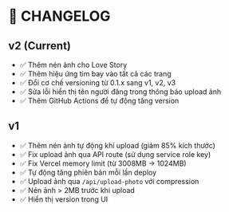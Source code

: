# 📝 CHANGELOG

## v2 (Current)
- ✅ Thêm nén ảnh cho Love Story
- ✅ Thêm hiệu ứng tim bay vào tất cả các trang
- ✅ Đổi cơ chế versioning từ 0.1.x sang v1, v2, v3
- ✅ Sửa lỗi hiển thị tên người đăng trong thông báo upload ảnh
- ✅ Thêm GitHub Actions để tự động tăng version

## v1
- ✅ Thêm nén ảnh tự động khi upload (giảm 85% kích thước)
- ✅ Fix upload ảnh qua API route (sử dụng service role key)
- ✅ Fix Vercel memory limit (từ 3008MB → 1024MB)
- ✅ Tự động tăng phiên bản mỗi lần deploy
- ✅ Upload ảnh qua `/api/upload-photo` với compression
- ✅ Nén ảnh > 2MB trước khi upload
- ✅ Hiển thị version trong UI
